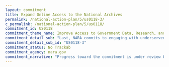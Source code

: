 ```yaml
---
layout: commitment
title: Expand Online Access to the National Archives
permalink: /national-action-plan/5/us0118-3/
c_permalink: /national-action-plan/5/us0118/
commitment_id: US0118
commitment_theme_name: Improve Access to Government Data, Research, and Information
commitment_detail_sub: "Last, NARA commits to engaging with underserved communities and working with community points of contact to identify and prioritize records in NARA’s holdings that are important and impactful to those communities.This effort, organized over the next two to four years, will result in meeting with community points of contact, identifying pertinent records, and prioritizing records for processing, description, digitization, bulk download, transcription, or potentially other collaborative projects."
commitment_detail_sub_id: "US0118-3"
commitment_status: No Trackab
commitment_agency: nara.gov
commitment_narrative: "Progress toward the commitment is under review by the agency point of contact"
---
```


